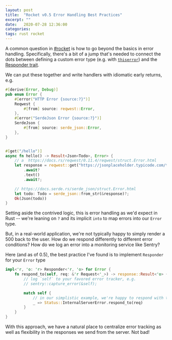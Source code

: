 ```yaml
---
layout: post
title:  "Rocket v0.5 Error Handling Best Practices"
excerpt: ""
date:   2020-07-28 12:36:00
categories: 
tags: rust rocket
---
```


A common question in [#rocket](https://kiwiirc.com/client/irc.libera.chat/#rocket) is how to go beyond the basics in error handling. Specifically, there's a bit of a jump that's needed to connect the dots between defining a custom error type (e.g. with [`thiserror`](https://github.com/dtolnay/thiserror)) and the [Responder trait](https://api.rocket.rs/v0.5-rc/rocket/response/trait.Responder.html).

We can put these together and write handlers with idiomatic early returns, e.g.

```rust
#[derive(Error, Debug)]
pub enum Error {
    #[error("HTTP Error {source:?}")]
    Reqwest {
        #[from] source: reqwest::Error,
    },
    #[error("SerdeJson Error {source:?}")]
    SerdeJson {
        #[from] source: serde_json::Error,
    },
}


#[get("/hello")]
async fn hello() -> Result<Json<Todo>, Error> {
    // a  https://docs.rs/reqwest/0.11.4/reqwest/struct.Error.html
    let response = reqwest::get("https://jsonplaceholder.typicode.com/todos/1")
        .await?
        .text()
        .await?;

    // https://docs.serde.rs/serde_json/struct.Error.html
    let todo: Todo = serde_json::from_str(&response)?;
    Ok(Json(todo))
}
```

Setting aside the contrived logic, this is error handling as we'd expect in Rust -- we're leaning on `?` and its implicit `into` to map errors into our `Error` type. 

But, in a real-world application, we're not typically happy to simply render a 500 back to the user. How do we respond differently to different error conditions? How do we log an error into a monitoring service like Sentry?

Here (and as of 0.5), the best practice I've found is to implement `Responder` for your `Error` type

```rust
impl<'r, 'o: 'r> Responder<'r, 'o> for Error {
    fn respond_to(self, req: &'r Request<'_>) -> response::Result<'o> {
        // log `self` to your favored error tracker, e.g.
        // sentry::capture_error(&self);

        match self {
            // in our simplistic example, we're happy to respond with the default 500 responder in all cases 
            _ => Status::InternalServerError.respond_to(req)
        }
    }
}
```

With this approach, we have a natural place to centralize error tracking as well as flexibility in the responses we send from the server. Not bad!